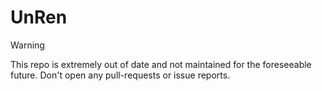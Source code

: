 # UnRen

> [!WARNING]
> This repo is extremely out of date and not maintained for the foreseeable future. Don't open
any pull-requests or issue reports.
